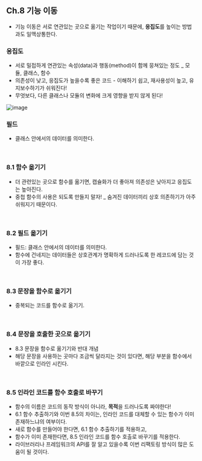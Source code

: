 ## Ch.8 기능 이동

- 기능 이동은 서로 연관있는 곳으로 옮기는 작업이기 때문에, **응집도**를 높이는 방법과도 일맥상통한다.

### 응집도

- 서로 밀접하게 연관있는 속성(data)과 행동(method)이 함께 뭉쳐있는 정도 _ 모듈, 클래스, 함수
- 의존성이 낮고, 응집도가 높을수록 좋은 코드 - 이해하기 쉽고, 재사용성이 높고, 유지보수하기가 쉬워진다!
- 무엇보다, 다른 클래스나 모듈의 변화에 크게 영향을 받지 않게 된다!

![image](https://media.discordapp.net/attachments/885202056355397686/1018077390058029077/unknown.png)

### 필드

- 클래스 안에서의 데이터를 의미한다.

<br />

### 8.1 함수 옮기기

- 더 관련있는 곳으로 함수를 옮기면, 캡슐화가 더 좋아져 의존성은 낮아지고 응집도는 높아진다.
- 중첩 함수의 사용은 되도록 만들지 말자! _ 숨겨진 데이터끼리 상호 의존하기가 아주 쉬워지기 때문이다.

<br />

### 8.2 필드 옮기기

- 필드: 클래스 안에서의 데이터를 의미한다.
- 함수에 건네지는 데이터들은 상호관계가 명확하게 드러나도록 한 레코드에 담는 것이 가장 좋다.

<br />

### 8.3 문장을 함수로 옮기기

- 중복되는 코드를 함수로 옮기기.

<br />

### 8.4 문장을 호출한 곳으로 옮기기

- 8.3 문장을 함수로 옮기기와 반대 개념
- 해당 문장을 사용하는 곳마다 조금씩 달라지는 것이 있다면, 해당 부분을 함수에서 바깥으로 인라인 시킨다.

<br />

### 8.5 인라인 코드를 함수 호출로 바꾸기

- 함수의 이름은 코드의 동작 방식이 아니라, **목적**을 드러나도록 짜야한다!
- 6.1 함수 추출하기와 이번 8.5의 차이는, 인라인 코드를 대체할 수 있는 함수가 이미 존재하느냐의 여부이다.
- 새로 함수를 만들어야 한다면, 6.1 함수 추출하기를 적용하고,
- 함수가 이미 존재한다면, 8.5 인라인 코드를 함수 호출로 바꾸기를 적용한다.
- 라이브러리나 프레임워크의 API를 잘 알고 있을수록 이번 리팩토링 방식이 많은 도움이 될 것이다.